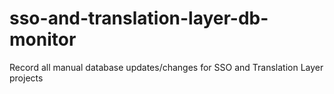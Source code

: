 # sso-and-translation-layer-db-monitor
Record all manual database updates/changes for SSO and Translation Layer projects
